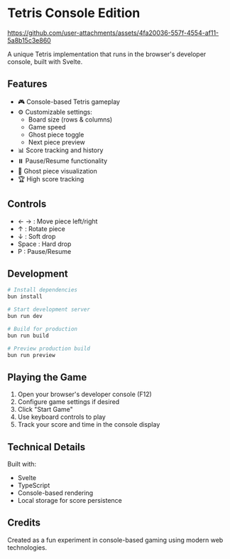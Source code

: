 # Tetris Console Edition


https://github.com/user-attachments/assets/4fa20036-557f-4554-af11-5a8b15c3e860


A unique Tetris implementation that runs in the browser's developer console, built with Svelte.

## Features

- 🎮 Console-based Tetris gameplay
- ⚙️ Customizable settings:
  - Board size (rows & columns)
  - Game speed
  - Ghost piece toggle
  - Next piece preview
- 📊 Score tracking and history
- ⏸️ Pause/Resume functionality
- 👻 Ghost piece visualization
- 🏆 High score tracking

## Controls

- ← → : Move piece left/right
- ↑ : Rotate piece
- ↓ : Soft drop
- Space : Hard drop
- P : Pause/Resume

## Development

```bash
# Install dependencies
bun install

# Start development server
bun run dev

# Build for production
bun run build

# Preview production build
bun run preview
```

## Playing the Game

1. Open your browser's developer console (F12)
2. Configure game settings if desired
3. Click "Start Game"
4. Use keyboard controls to play
5. Track your score and time in the console display

## Technical Details

Built with:
- Svelte
- TypeScript
- Console-based rendering
- Local storage for score persistence

## Credits

Created as a fun experiment in console-based gaming using modern web technologies.
